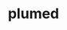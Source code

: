 ---
title: "plumed"
layout: cache
categories: [package, develop]
meta: {"compilers": ["gcc@11.4.0", "intel-oneapi-compilers@2025.1.0"], "num_specs": 34, "num_specs_by_stack": {"e4s": 10, "e4s-neoverse-v2": 11, "e4s-oneapi": 13, "root": 34}, "oss": ["ubuntu22.04"], "platforms": ["linux"], "stacks": ["e4s", "e4s-neoverse-v2", "e4s-oneapi", "root"], "targets": ["neoverse_v2", "x86_64_v3"], "versions": ["2.9.2"]}
spec_details: [{"compiler": "intel-oneapi-compilers@2025.1.0", "hash": "26fumonmhvk22uzhan77iixit7dqwwh7", "os": "ubuntu22.04", "platform": "linux", "size": "-", "stacks": ["e4s-oneapi", "root"], "target": "x86_64_v3", "variants": ["arrayfire=none", "build_system=autotools", "+gsl", "+mpi", "optional_modules:=all", "+shared"], "versions": ["2.9.2"]}, {"compiler": "gcc@11.4.0", "hash": "2h7gh5omfdy3aorr7xw2xvxztydy6wwf", "os": "ubuntu22.04", "platform": "linux", "size": "-", "stacks": ["e4s-neoverse-v2", "root"], "target": "neoverse_v2", "variants": ["arrayfire=none", "build_system=autotools", "+gsl", "+mpi", "optional_modules:=all", "+shared"], "versions": ["2.9.2"]}, {"compiler": "intel-oneapi-compilers@2025.1.0", "hash": "2ma6gqfwg4udihsf7qttbbihcxnph4sh", "os": "ubuntu22.04", "platform": "linux", "size": "-", "stacks": ["e4s-oneapi", "root"], "target": "x86_64_v3", "variants": ["arrayfire=none", "build_system=autotools", "+gsl", "+mpi", "optional_modules:=all", "+shared"], "versions": ["2.9.2"]}, {"compiler": "intel-oneapi-compilers@2025.1.0", "hash": "4ddqqjkol4kfkw5x3u4umxxf5w7ajg56", "os": "ubuntu22.04", "platform": "linux", "size": "-", "stacks": ["e4s-oneapi", "root"], "target": "x86_64_v3", "variants": ["arrayfire=none", "build_system=autotools", "+gsl", "+mpi", "optional_modules:=all", "+shared"], "versions": ["2.9.2"]}, {"compiler": "intel-oneapi-compilers@2025.1.0", "hash": "4dmyml6y45wpdfmzdvebk4enkqk6nm4z", "os": "ubuntu22.04", "platform": "linux", "size": "-", "stacks": ["e4s-oneapi", "root"], "target": "x86_64_v3", "variants": ["arrayfire=none", "build_system=autotools", "+gsl", "+mpi", "optional_modules:=all", "+shared"], "versions": ["2.9.2"]}, {"compiler": "gcc@11.4.0", "hash": "4ofi5einisyespt75kslz4oabvykrunw", "os": "ubuntu22.04", "platform": "linux", "size": "-", "stacks": ["e4s-neoverse-v2", "root"], "target": "neoverse_v2", "variants": ["arrayfire=none", "build_system=autotools", "+gsl", "+mpi", "optional_modules:=all", "+shared"], "versions": ["2.9.2"]}, {"compiler": "gcc@11.4.0", "hash": "5p3ssrhu3jncsnjksjv6qsymlmdec674", "os": "ubuntu22.04", "platform": "linux", "size": "-", "stacks": ["e4s-neoverse-v2", "root"], "target": "neoverse_v2", "variants": ["arrayfire=none", "build_system=autotools", "+gsl", "+mpi", "optional_modules:=all", "+shared"], "versions": ["2.9.2"]}, {"compiler": "intel-oneapi-compilers@2025.1.0", "hash": "6pp4sc45w63hdngrl2mbzus7rm75bbdl", "os": "ubuntu22.04", "platform": "linux", "size": "-", "stacks": ["e4s-oneapi", "root"], "target": "x86_64_v3", "variants": ["arrayfire=none", "build_system=autotools", "+gsl", "+mpi", "optional_modules:=all", "+shared"], "versions": ["2.9.2"]}, {"compiler": "intel-oneapi-compilers@2025.1.0", "hash": "6zuwfw4rw5roucaj4nmkqhhksjcw6dur", "os": "ubuntu22.04", "platform": "linux", "size": "-", "stacks": ["e4s-oneapi", "root"], "target": "x86_64_v3", "variants": ["arrayfire=none", "build_system=autotools", "+gsl", "+mpi", "optional_modules:=all", "+shared"], "versions": ["2.9.2"]}, {"compiler": "intel-oneapi-compilers@2025.1.0", "hash": "ajph4qfiqo5ucj3kri5jhlwzloqnggi7", "os": "ubuntu22.04", "platform": "linux", "size": "-", "stacks": ["e4s-oneapi", "root"], "target": "x86_64_v3", "variants": ["arrayfire=none", "build_system=autotools", "+gsl", "+mpi", "optional_modules:=all", "+shared"], "versions": ["2.9.2"]}, {"compiler": "gcc@11.4.0", "hash": "ggvm6horcmazfuat3xrqb3kgozehu6gv", "os": "ubuntu22.04", "platform": "linux", "size": "-", "stacks": ["e4s", "root"], "target": "x86_64_v3", "variants": ["arrayfire=none", "build_system=autotools", "+gsl", "+mpi", "optional_modules:=all", "+shared"], "versions": ["2.9.2"]}, {"compiler": "gcc@11.4.0", "hash": "grckn463n32pbjkgmwa56uegpizluaex", "os": "ubuntu22.04", "platform": "linux", "size": "-", "stacks": ["e4s-neoverse-v2", "root"], "target": "neoverse_v2", "variants": ["arrayfire=none", "build_system=autotools", "+gsl", "+mpi", "optional_modules:=all", "+shared"], "versions": ["2.9.2"]}, {"compiler": "gcc@11.4.0", "hash": "gy7qttbl5fpxjv3lgubsyz3rmr5avv2w", "os": "ubuntu22.04", "platform": "linux", "size": "-", "stacks": ["e4s", "root"], "target": "x86_64_v3", "variants": ["arrayfire=none", "build_system=autotools", "+gsl", "+mpi", "optional_modules:=all", "+shared"], "versions": ["2.9.2"]}, {"compiler": "intel-oneapi-compilers@2025.1.0", "hash": "hgzxqphaetlflpv6bw2okuu6vdij5tus", "os": "ubuntu22.04", "platform": "linux", "size": "-", "stacks": ["e4s-oneapi", "root"], "target": "x86_64_v3", "variants": ["arrayfire=none", "build_system=autotools", "+gsl", "+mpi", "optional_modules:=all", "+shared"], "versions": ["2.9.2"]}, {"compiler": "gcc@11.4.0", "hash": "ilxv6ecnehq6fimeuxdipywnx352lnih", "os": "ubuntu22.04", "platform": "linux", "size": "-", "stacks": ["e4s", "root"], "target": "x86_64_v3", "variants": ["arrayfire=none", "build_system=autotools", "+gsl", "+mpi", "optional_modules:=all", "+shared"], "versions": ["2.9.2"]}, {"compiler": "gcc@11.4.0", "hash": "jdrqgkhcoco4pq67xpv32d6xi3nm2sqj", "os": "ubuntu22.04", "platform": "linux", "size": "-", "stacks": ["e4s-neoverse-v2", "root"], "target": "neoverse_v2", "variants": ["arrayfire=none", "build_system=autotools", "+gsl", "+mpi", "optional_modules:=all", "+shared"], "versions": ["2.9.2"]}, {"compiler": "gcc@11.4.0", "hash": "kfjzmqiil5ebh3ibodmqwpwhfy6o2eai", "os": "ubuntu22.04", "platform": "linux", "size": "-", "stacks": ["e4s", "root"], "target": "x86_64_v3", "variants": ["arrayfire=none", "build_system=autotools", "+gsl", "+mpi", "optional_modules:=all", "+shared"], "versions": ["2.9.2"]}, {"compiler": "gcc@11.4.0", "hash": "n42vzxnfv3hjsd7rb6jg6pil5durtjzs", "os": "ubuntu22.04", "platform": "linux", "size": "-", "stacks": ["e4s", "root"], "target": "x86_64_v3", "variants": ["arrayfire=none", "build_system=autotools", "+gsl", "+mpi", "optional_modules:=all", "+shared"], "versions": ["2.9.2"]}, {"compiler": "gcc@11.4.0", "hash": "nvmnouw4gllp4t434qve2vfjwpebcll6", "os": "ubuntu22.04", "platform": "linux", "size": "-", "stacks": ["e4s-neoverse-v2", "root"], "target": "neoverse_v2", "variants": ["arrayfire=none", "build_system=autotools", "+gsl", "+mpi", "optional_modules:=all", "+shared"], "versions": ["2.9.2"]}, {"compiler": "gcc@11.4.0", "hash": "of6voacq6bjmys3zppm4z5ym2b2a324q", "os": "ubuntu22.04", "platform": "linux", "size": "-", "stacks": ["e4s-neoverse-v2", "root"], "target": "neoverse_v2", "variants": ["arrayfire=none", "build_system=autotools", "+gsl", "+mpi", "optional_modules:=all", "+shared"], "versions": ["2.9.2"]}, {"compiler": "gcc@11.4.0", "hash": "rixnct43g4okpxaxsb7uzr3m5tzxv7ob", "os": "ubuntu22.04", "platform": "linux", "size": "-", "stacks": ["e4s", "root"], "target": "x86_64_v3", "variants": ["arrayfire=none", "build_system=autotools", "+gsl", "+mpi", "optional_modules:=all", "+shared"], "versions": ["2.9.2"]}, {"compiler": "intel-oneapi-compilers@2025.1.0", "hash": "sbbaawdzcccidpuwr4ppdunxzutvxkae", "os": "ubuntu22.04", "platform": "linux", "size": "-", "stacks": ["e4s-oneapi", "root"], "target": "x86_64_v3", "variants": ["arrayfire=none", "build_system=autotools", "+gsl", "+mpi", "optional_modules:=all", "+shared"], "versions": ["2.9.2"]}, {"compiler": "gcc@11.4.0", "hash": "spm5gxdwhhgrf7yljhfnuwcernefkkey", "os": "ubuntu22.04", "platform": "linux", "size": "-", "stacks": ["e4s", "root"], "target": "x86_64_v3", "variants": ["arrayfire=none", "build_system=autotools", "+gsl", "+mpi", "optional_modules:=all", "+shared"], "versions": ["2.9.2"]}, {"compiler": "intel-oneapi-compilers@2025.1.0", "hash": "sqgwnnvkumzoakbqjjraxiegtb7loolp", "os": "ubuntu22.04", "platform": "linux", "size": "-", "stacks": ["e4s-oneapi", "root"], "target": "x86_64_v3", "variants": ["arrayfire=none", "build_system=autotools", "+gsl", "+mpi", "optional_modules:=all", "+shared"], "versions": ["2.9.2"]}, {"compiler": "gcc@11.4.0", "hash": "ucb4ivei324ev666ogpjixxszoewibfi", "os": "ubuntu22.04", "platform": "linux", "size": "-", "stacks": ["e4s", "root"], "target": "x86_64_v3", "variants": ["arrayfire=none", "build_system=autotools", "+gsl", "+mpi", "optional_modules:=all", "+shared"], "versions": ["2.9.2"]}, {"compiler": "gcc@11.4.0", "hash": "udegpm3ajmwuphupa2w6kquhnsqohzvt", "os": "ubuntu22.04", "platform": "linux", "size": "-", "stacks": ["e4s-neoverse-v2", "root"], "target": "neoverse_v2", "variants": ["arrayfire=none", "build_system=autotools", "+gsl", "+mpi", "optional_modules:=all", "+shared"], "versions": ["2.9.2"]}, {"compiler": "intel-oneapi-compilers@2025.1.0", "hash": "utdxl6lodgazrbiqnpo2clzcmromstjf", "os": "ubuntu22.04", "platform": "linux", "size": "-", "stacks": ["e4s-oneapi", "root"], "target": "x86_64_v3", "variants": ["arrayfire=none", "build_system=autotools", "+gsl", "+mpi", "optional_modules:=all", "+shared"], "versions": ["2.9.2"]}, {"compiler": "intel-oneapi-compilers@2025.1.0", "hash": "w3t6o2eqoidhlxkal2sjb2mf3antsvt4", "os": "ubuntu22.04", "platform": "linux", "size": "-", "stacks": ["e4s-oneapi", "root"], "target": "x86_64_v3", "variants": ["arrayfire=none", "build_system=autotools", "+gsl", "+mpi", "optional_modules:=all", "+shared"], "versions": ["2.9.2"]}, {"compiler": "gcc@11.4.0", "hash": "we2vzytydfs4mugtwjwvfwwosgsf54cq", "os": "ubuntu22.04", "platform": "linux", "size": "-", "stacks": ["e4s", "root"], "target": "x86_64_v3", "variants": ["arrayfire=none", "build_system=autotools", "+gsl", "+mpi", "optional_modules:=all", "+shared"], "versions": ["2.9.2"]}, {"compiler": "gcc@11.4.0", "hash": "xerewffil4ten6ssv2nyqwmzdsqpn44m", "os": "ubuntu22.04", "platform": "linux", "size": "-", "stacks": ["e4s-neoverse-v2", "root"], "target": "neoverse_v2", "variants": ["arrayfire=none", "build_system=autotools", "+gsl", "+mpi", "optional_modules:=all", "+shared"], "versions": ["2.9.2"]}, {"compiler": "intel-oneapi-compilers@2025.1.0", "hash": "xffdaer5zxtqtjcd2nyq7uwhyw6ifbde", "os": "ubuntu22.04", "platform": "linux", "size": "-", "stacks": ["e4s-oneapi", "root"], "target": "x86_64_v3", "variants": ["arrayfire=none", "build_system=autotools", "+gsl", "+mpi", "optional_modules:=all", "+shared"], "versions": ["2.9.2"]}, {"compiler": "gcc@11.4.0", "hash": "xx3w7rr6fkicjri6d7xzgv4cmtfjblje", "os": "ubuntu22.04", "platform": "linux", "size": "-", "stacks": ["e4s-neoverse-v2", "root"], "target": "neoverse_v2", "variants": ["arrayfire=none", "build_system=autotools", "+gsl", "+mpi", "optional_modules:=all", "+shared"], "versions": ["2.9.2"]}, {"compiler": "gcc@11.4.0", "hash": "ybhtp4zmvtxorrowwdu5uwcg42zfcbk3", "os": "ubuntu22.04", "platform": "linux", "size": "-", "stacks": ["e4s", "root"], "target": "x86_64_v3", "variants": ["arrayfire=none", "build_system=autotools", "+gsl", "+mpi", "optional_modules:=all", "+shared"], "versions": ["2.9.2"]}, {"compiler": "gcc@11.4.0", "hash": "yptubdjh5a2aepbjoxj3635yoau4kbc2", "os": "ubuntu22.04", "platform": "linux", "size": "-", "stacks": ["e4s-neoverse-v2", "root"], "target": "neoverse_v2", "variants": ["arrayfire=none", "build_system=autotools", "+gsl", "+mpi", "optional_modules:=all", "+shared"], "versions": ["2.9.2"]}]
---
